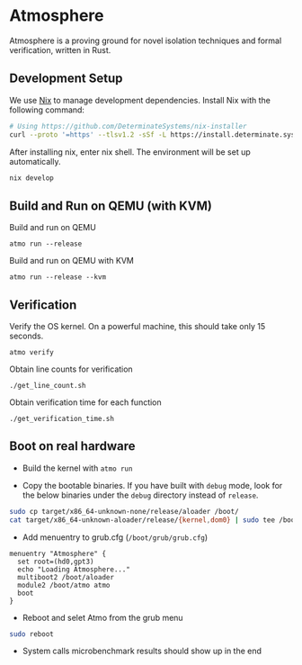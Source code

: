 # Atmosphere

Atmosphere is a proving ground for novel isolation techniques and formal verification, written in Rust.

## Development Setup

We use [Nix](https://nixos.org) to manage development dependencies.
Install Nix with the following command:

```bash
# Using https://github.com/DeterminateSystems/nix-installer
curl --proto '=https' --tlsv1.2 -sSf -L https://install.determinate.systems/nix | sh -s -- install
```

After installing nix, enter nix shell. The environment will be set up automatically.

```bash
nix develop
```

## Build and Run on QEMU (with KVM)
Build and run on QEMU

```
atmo run --release
```
Build and run on QEMU with KVM

```
atmo run --release --kvm
```

## Verification

Verify the OS kernel. On a powerful machine, this should take only 15 seconds. 
```
atmo verify
```

Obtain line counts for verification
```
./get_line_count.sh
```

Obtain verification time for each function
```
./get_verification_time.sh
```
## Boot on real hardware
* Build the kernel with `atmo run` 

* Copy the bootable binaries. If you have built with `debug` mode, look for the
  below binaries under the `debug` directory instead of `release`.

```bash
sudo cp target/x86_64-unknown-none/release/aloader /boot/
cat target/x86_64-unknown-aloader/release/{kernel,dom0} | sudo tee /boot/atmo >/dev/null
```

* Add menuentry to grub.cfg (`/boot/grub/grub.cfg`)

```
menuentry "Atmosphere" {
  set root=(hd0,gpt3)
  echo "Loading Atmosphere..."
  multiboot2 /boot/aloader
  module2 /boot/atmo atmo
  boot
}
```

* Reboot and selet Atmo from the grub menu

```bash
sudo reboot
```

* System calls microbenchmark results should show up in the end
